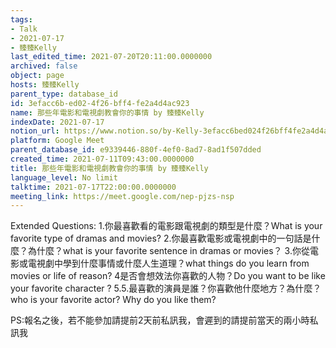```yaml
---
tags:
- Talk
- 2021-07-17
- 臻臻Kelly
last_edited_time: 2021-07-20T20:11:00.0000000
archived: false
object: page
hosts: 臻臻Kelly
parent_type: database_id
id: 3efacc6b-ed02-4f26-bff4-fe2a4d4ac923
name: 那些年電影和電視劇教會你的事情 by 臻臻Kelly
indexDate: 2021-07-17
notion_url: https://www.notion.so/by-Kelly-3efacc6bed024f26bff4fe2a4d4ac923
platform: Google Meet
parent_database_id: e9339446-880f-4ef0-8ad7-8ad1f507dded
created_time: 2021-07-11T09:43:00.0000000
title: 那些年電影和電視劇教會你的事情 by 臻臻Kelly
language_level: No limit
talktime: 2021-07-17T22:00:00.0000000
meeting_link: https://meet.google.com/nep-pjzs-nsp
---
```


Extended Questions:
1.你最喜歡看的電影跟電視劇的類型是什麼？What is your favorite type of dramas and movies?
2.你最喜歡電影或電視劇中的一句話是什麼？為什麼？what is your favorite sentence in dramas or movies？
3.你從電影或電視劇中學到什麼事情或什麼人生道理？what things do you learn from movies or life of reason?
4是否會想效法你喜歡的人物？Do you want to be like your favorite character ?
5.5.最喜歡的演員是誰？你喜歡他什麼地方？為什麼？who is your favorite actor? Why do you like them?

PS:報名之後，若不能參加請提前2天前私訊我，會遲到的請提前當天的兩小時私訊我



